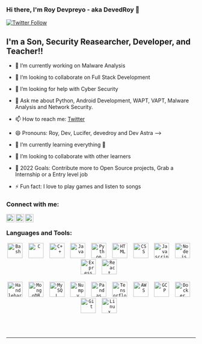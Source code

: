 ### Hi there, I'm Roy Devpreyo - aka DevedRoy 👋 


[![Twitter Follow](https://img.shields.io/twitter/follow/DevedRoy?color=1DA1F2&logo=twitter&style=for-the-badge)](https://twitter.com/intent/follow?original_referer=https%3A%2F%2Fgithub.com%2FcodeSTACKr&screen_name=DevedRoy)

## I'm a Son, Security Reasearcher, Developer, and Teacher!!

- 🔭 I’m currently working on Malware Analysis
- 👯 I’m looking to collaborate on Full Stack Development
- 🤔 I’m looking for help with Cyber Security
- 💬 Ask me about Python, Android Development, WAPT, VAPT, Malware Analysis and Network Security.
- 📫 How to reach me: [Twitter][twitter] 
- 😄 Pronouns: Roy, Dev, Lucifer, devedroy and Dev Astra
-->


- 🌱 I’m currently learning everything 🤣
- 👯 I’m looking to collaborate with other learners
- 🥅 2022 Goals: Contribute more to Open Source projects, Grab a Internship or a Entry level job
- ⚡ Fun fact: I love to play games and listen to songs

### Connect with me:


[<img align="left" alt="codeSTACKr | Twitter" width="22px" src="https://cdn.jsdelivr.net/npm/simple-icons@v3/icons/twitter.svg" />][twitter]
[<img align="left" alt="codeSTACKr | LinkedIn" width="22px" src="https://cdn.jsdelivr.net/npm/simple-icons@v3/icons/linkedin.svg" />][linkedin]
[<img align="left" alt="codeSTACKr | Instagram" width="22px" src="https://cdn.jsdelivr.net/npm/simple-icons@v3/icons/instagram.svg" />][instagram]

<br />

### Languages and Tools:
<p align=center>
<code><img alt="Bash" width="40px" src="https://cdn.jsdelivr.net/gh/devicons/devicon/icons/bash/bash-original.svg" /></code>&nbsp;&nbsp;&nbsp;
<code><img alt="C" width="40px" src="https://cdn.jsdelivr.net/gh/devicons/devicon/icons/c/c-original.svg" /></code>&nbsp;&nbsp;&nbsp;
<code><img alt="C++" width="40px" src="https://cdn.jsdelivr.net/gh/devicons/devicon/icons/cplusplus/cplusplus-original.svg" /></code>&nbsp;&nbsp;&nbsp;
<code><img alt="Java" width="40px" src="https://cdn.jsdelivr.net/gh/devicons/devicon/icons/java/java-original.svg" /></code>&nbsp;&nbsp;&nbsp;
<code><img alt="Python" width="40px" src="https://cdn.jsdelivr.net/gh/devicons/devicon/icons/python/python-original.svg" /></code>&nbsp;&nbsp;&nbsp;
<code><img alt="HTML" width="40px" src="https://cdn.jsdelivr.net/gh/devicons/devicon/icons/html5/html5-original.svg" /></code>&nbsp;&nbsp;&nbsp;
<code><img alt="CSS" width="40px" src="https://cdn.jsdelivr.net/gh/devicons/devicon/icons/css3/css3-original.svg" /></code>&nbsp;&nbsp;&nbsp;
<code><img alt="Javascript" width="40px" src="https://cdn.jsdelivr.net/gh/devicons/devicon/icons/javascript/javascript-original.svg" /></code>&nbsp;&nbsp;&nbsp;
<code><img alt="Node.js" width="40px" src="https://cdn.jsdelivr.net/gh/devicons/devicon/icons/nodejs/nodejs-original.svg" /></code>&nbsp;&nbsp;&nbsp;
<code><img alt="Express" width="40px" src="https://cdn.jsdelivr.net/gh/devicons/devicon/icons/express/express-original.svg" /></code>&nbsp;&nbsp;&nbsp;
<code><img alt="React" width="40px" src="https://cdn.jsdelivr.net/gh/devicons/devicon/icons/react/react-original.svg" /></code>&nbsp;&nbsp;&nbsp;<br /><br/>
<code><img alt="Handlebars" width="40px" src="https://cdn.jsdelivr.net/gh/devicons/devicon/icons/handlebars/handlebars-original.svg" /></code>&nbsp;&nbsp;&nbsp;
<code><img alt="MongoDB" width="40px" src="https://cdn.jsdelivr.net/gh/devicons/devicon/icons/mongodb/mongodb-original.svg" /></code>&nbsp;&nbsp;&nbsp;
<code><img alt="MySQL" width="40px" src="https://cdn.jsdelivr.net/gh/devicons/devicon/icons/mysql/mysql-original.svg" /></code>&nbsp;&nbsp;&nbsp;
<code><img alt="Numpy" width="40px" src="https://cdn.jsdelivr.net/gh/devicons/devicon/icons/numpy/numpy-original.svg" /></code>&nbsp;&nbsp;&nbsp;
<code><img alt="Pandas" width="40px" src="https://cdn.jsdelivr.net/gh/devicons/devicon/icons/pandas/pandas-original.svg" /></code>&nbsp;&nbsp;&nbsp;
<code><img alt="Tensorflow" width="40px" src="https://cdn.jsdelivr.net/gh/devicons/devicon/icons/tensorflow/tensorflow-original.svg" /></code>&nbsp;&nbsp;&nbsp;
<code><img alt="AWS" width="40px" src="https://cdn.jsdelivr.net/gh/devicons/devicon/icons/amazonwebservices/amazonwebservices-original.svg" /></code>&nbsp;&nbsp;&nbsp;
<code><img alt="GCP" width="40px" src="https://cdn.jsdelivr.net/gh/devicons/devicon/icons/googlecloud/googlecloud-original.svg" /></code>&nbsp;&nbsp;&nbsp;
<code><img alt="Docker" width="40px" src="https://cdn.jsdelivr.net/gh/devicons/devicon/icons/docker/docker-original.svg" /></code>&nbsp;&nbsp;&nbsp;
<code><img alt="Git" width="40px" src="https://cdn.jsdelivr.net/gh/devicons/devicon/icons/git/git-original.svg" /></code>&nbsp;&nbsp;&nbsp;
<code><img alt="Linux" width="40px" src="https://cdn.jsdelivr.net/gh/devicons/devicon/icons/linux/linux-original.svg" /></code>&nbsp;&nbsp;&nbsp;
</p>


<br />
<br />

---





[twitter]: https://twitter.com/DevedRoy
[instagram]: https://instagram.com/cr1m3_p4r7n3r
[linkedin]: https://linkedin.com/in/devpreyo-roy/
